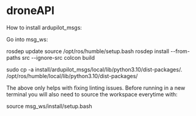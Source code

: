 # droneAPI

How to install ardupilot_msgs:

Go into msg_ws:

rosdep update
source /opt/ros/humble/setup.bash
rosdep install --from-paths src --ignore-src
colcon build

sudo cp -a install/ardupilot_msgs/local/lib/python3.10/dist-packages/. /opt/ros/humble/local/lib/python3.10/dist-packages/

The above only helps with fixing linting issues. Before running in a new terminal you will also need to source the workspace everytime with:

source msg_ws/install/setup.bash